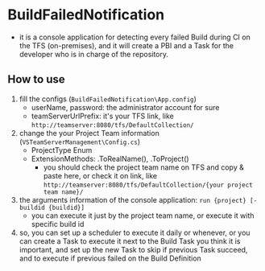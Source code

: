 # BuildFailedNotification
- it is a console application for detecting every failed Build during CI on the TFS (on-premises), and it will create a PBI and a Task for the developer who is in charge of the repository.

## How to use
1. fill the configs (`BuildFailedNotification\App.config`)
   - userName, password: the administrator account for sure
   - teamServerUrlPrefix: it's your TFS link, like `http://teamserver:8080/tfs/DefaultCollection/`
2. change the your Project Team information (`VSTeamServerManagement\Config.cs`)
   - ProjectType Enum
   - ExtensionMethods: .ToRealName(), .ToProject()
     - you should check the project team name on TFS and copy & paste here, 
        or check it on link, like `http://teamserver:8080/tfs/DefaultCollection/{your project team name}/`
3. the arguments information of the console application: `run {project} [-buildid {buildid}]`
   - you can execute it just by the project team name, or execute it with specific build id
4. so, you can set up a scheduler to execute it daily or whenever,
     or you can create a Task to execute it next to the Build Task you think it is important, and set up the new Task to skip if previous Task succeed, and to execute if previous failed on the Build Definition
